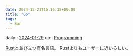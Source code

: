 ```yaml
---
date: 2024-12-21T15:16:38+09:00
title: "Go"
tags:
  - Bar
---
```


daily:: [2024-01-29](Daily_Note/2024-01-29.md)
up:: [Programming](Programming.md)

[Rust](Rust.md)と並び立つ有名言語。
Rustよりもユーザーに近いらしい。

